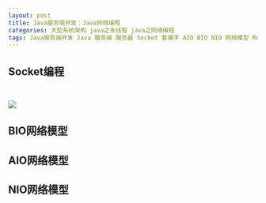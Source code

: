 ```yaml
---
layout: post
title: Java服务端开发：Java网络编程
categories: 大型系统架构 java之多线程 java之网络编程
tags: Java服务端开发 Java 服务端 服务器 Socket 套接字 AIO BIO NIO 网络模型 Reactor libevent epoll select 阻塞 非阻塞 IO多路复用 
---
```


## Socket编程

```java

```

```java

```

![](../media/image/2018-08-18/06-01.png)

## BIO网络模型



## AIO网络模型



## NIO网络模型


